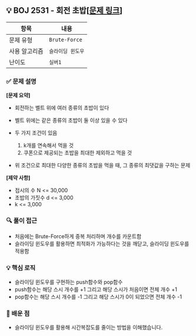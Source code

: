 ## 💡 BOJ 2531 - 회전 초밥[[문제 링크](https://www.acmicpc.net/problem/2531)]

| 항목 | 내용 |
|------|------|
| 문제 유형 | `Brute-Force` |
| 사용 알고리즘 | `슬라이딩 윈도우` |
| 난이도 | `실버1` |

### ✅ 문제 설명
**[문제 요약]**

- 회전하는 벨트 위에 여러 종류의 초밥이 있다
- 벨트 위에는 같은 종류의 초밥이 둘 이상 있을 수 있다
- 두 가지 조건이 있음
    1. k개를 연속해서 먹을 것
    2. 쿠폰으로 제공되는 초밥을 최대한 제외하고 먹을 것

- 위 조건으로 최대한 다양한 종류의 초밥을 먹을 때, 그 종류의 최댓값을 구하는 문제

**[제약 사항]**

- 접시의 수 N <= 30,000
- 초밥의 가짓수 d <= 3,000
- k <= 3,000

### 🔍 풀이 접근
- 처음에는 Brute-Force하게 중복 처리하며 개수를 카운트함
- 슬라이딩 윈도우를 활용하면 최적화가 가능하다는 것을 깨닫고, 슬라이딩 윈도우를 적용함

### 💡 핵심 로직
- 슬라이딩 윈도우를 구현하는 push함수와 pop함수
- push함수는 해당 스시 개수를 +1 그리고 해당 스시가 처음이면 전체 개수 +1
- pop함수는 해당 스시 개수를 -1 그리고 해당 스시가 0이 되었으면 전체 개수 -1

### 📌 배운 점
- 슬라이딩 윈도우를 활용해 시간복잡도를 줄이는 방법을 이해했습니다.